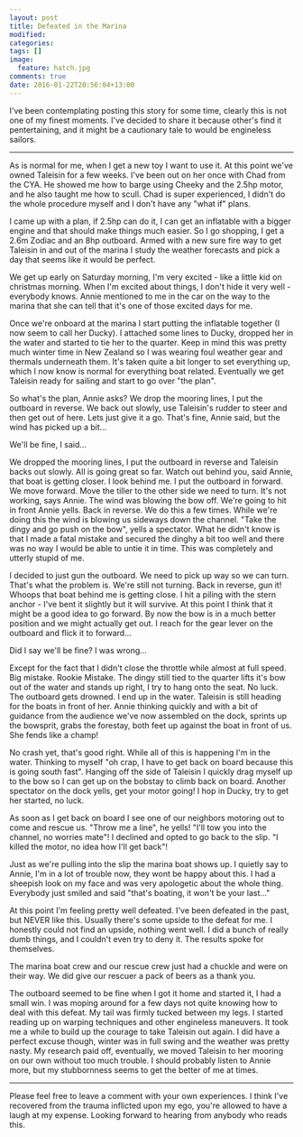 ```yaml
---
layout: post
title: Defeated in the Marina
modified:
categories: 
tags: []
image: 
  feature: hatch.jpg
comments: true
date: 2016-01-22T20:56:04+13:00
---
```


I've been  contemplating posting this story  for some time, clearly  this is not
one of  my finest  moments. I've  decided to  share it  because other's  find it
pentertaining, and it might be a cautionary tale to would be engineless sailors.

---

As is normal for me, when I get a new  toy I want to use it. At this point we've
owned Taleisin  for a few weeks.  I've been out on  her once with Chad  from the
CYA. He  showed me how to  barge using Cheeky and  the 2.5hp motor, and  he also
taught  me how  to scull.  Chad  is super  experienced,  I didn't  do the  whole
procedure myself and I don't have any "what if" plans.

I came up with a plan, if 2.5hp can do it, I can get an inflatable with a bigger
engine and that should  make things much easier. So I go shopping,  I get a 2.6m
Zodiac and an  8hp outboard. Armed with a  new sure fire way to  get Taleisin in
and out of  the marina I study the  weather forecasts and pick a  day that seems
like it would be perfect.
<!--more-->

We get  up early on Saturday  morning, I'm very excited  - like a little  kid on
christmas morning. When  I'm excited about things,  I don't hide it  very well -
everybody knows. Annie mentioned to me in the  car on the way to the marina that
she can tell that it's one of those excited days for me.

Once we're onboard at the marina I  start putting the inflatable together (I now
seem to  call her Ducky).  I attached  some lines to  Ducky, dropped her  in the
water and started to  tie her to the quarter. Keep in mind  this was pretty much
winter time  in New  Zealand so  I was  wearing foul  weather gear  and thermals
underneath them. It's taken quite a bit longer to set everything up, which I now
know is normal for everything boat related. Eventually we get Taleisin ready for
sailing and start to go over "the plan".

So what's the plan, Annie asks? We drop the mooring lines, I put the outboard in
reverse. We back out slowly, use Taleisin's  rudder to steer and then get out of
here. Lets just give  it a go. That's fine, Annie said, but  the wind has picked
up a bit...

We'll be fine, I said...

We dropped the mooring  lines, I put the outboard in  reverse and Taleisin backs
out slowly. All  is going great so  far. Watch out behind you,  said Annie, that
boat is getting closer. I look behind me. I put the outboard in forward. We move
forward. Move the  tiller to the other  side we need to turn.  It's not working,
says Annie. The wind was blowing the bow  off. We're going to hit in front Annie
yells. Back in reverse. We do this a  few times. While we're doing this the wind
is blowing  us sideways down  the channel.  "Take the dingy  and go push  on the
bow", yells a spectator. What he didn't know  is that I made a fatal mistake and
secured the dinghy a bit too well and there  was no way I would be able to untie
it in time. This was completely and utterly stupid of me.

I decided  to just  gun the outboard.  We need to  pick up  way so we  can turn.
That's what the  problem is. We're still  not turning. Back in  reverse, gun it!
Whoops that  boat behind  me is  getting close. I  hit a  piling with  the stern
anchor - I've bent  it slightly but it will survive. At this  point I think that
it might  be a  good idea to  go forward.  By now  the bow is  in a  much better
position  and we  might actually  get out.  I reach  for the  gear lever  on the
outboard and flick it to forward...

Did I say we'll be fine? I was wrong...

Except for the fact that I didn't close the throttle while almost at full speed.
Big mistake. Rookie Mistake. The dingy still  tied to the quarter lifts it's bow
out of the water and stands up right, I  try to hang onto the seat. No luck. The
outboard gets drowned. I end up in  the water. Taleisin is still heading for the
boats in front  of her. Annie thinking  quickly and with a bit  of guidance from
the audience we've now assembled on the dock, sprints up the bowsprit, grabs the
forestay, both feet up against the boat in front of us. She fends like a champ!

No crash  yet, that's  good right.  While all of  this is  happening I'm  in the
water. Thinking to myself "oh crap, I have  to get back on board because this is
going south fast". Hanging off the side  of Taleisin I quickly drag myself up to
the bow so I can get up on the bobstay to climb back on board. Another spectator
on the dock yells, get your motor going! I hop in Ducky, try to get her started,
no luck.

As soon as I get  back on board I see one of our  neighbors motoring out to come
and rescue us. "Throw  me a line", he yells! "I'll tow you  into the channel, no
worries mate"! I declined and opted to go back to the slip. "I killed the motor,
no idea how I'll get back"!

Just as we're pulling  into the slip the marina boat shows up.  I quietly say to
Annie, I'm  in a  lot of trouble  now, they wont  be happy  about this. I  had a
sheepish  look  on my  face  and  was very  apologetic  about  the whole  thing.
Everybody just smiled and said "that's boating, it won't be your last..."

At this point I'm feeling pretty well  defeated. I've been defeated in the past,
but  NEVER like  this. Usually  there's  some upside  to  the defeat  for me.  I
honestly could not  find an upside, nothing  went well. I did a  bunch of really
dumb  things,  and I  couldn't  even  try to  deny  it.  The results  spoke  for
themselves.

The marina boat  crew and our rescue crew  just had a chuckle and  were on their
way. We did give our rescuer a pack of beers as a thank you.

The outboard seemed to be fine when I got  it home and started it, I had a small
win. I was moping around for a few  days not quite knowing how to deal with this
defeat. My  tail was  firmly tucked  between my  legs. I  started reading  up on
warping techniques and  other engineless maneuvers. It took me  a while to build
up the courage to  take Taleisin out again. I did have  a perfect excuse though,
winter was in full swing and the weather was pretty nasty. My research paid off,
eventually,  we moved  Taleisin  to her  mooring  on our  own  without too  much
trouble. I  should probably listen to  Annie more, but my  stubbornness seems to
get the better of me at times.

---

Please feel  free to  leave a comment  with your own  experiences. I  think I've
recovered from the trauma inflicted upon my  ego, you're allowed to have a laugh
at my expense. Looking forward to hearing from anybody who reads this.





